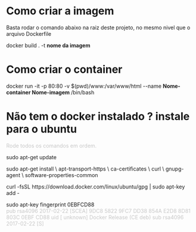 <h1> Como criar a imagem </h1>

<p> Basta rodar o comando abaixo na raiz deste projeto, no mesmo nivel que o arquivo Dockerfile </p>
<p> docker build . -t <strong> nome da imagem </strong> </p>

<h1> Como criar o container </h1>

<p> docker run -it -p 80:80 -v $(pwd)/www:/var/www/html --name <strong> Nome-container </strong> <strong> Nome-imagem </strong> /bin/bash </p>

<h1> Não tem o docker instalado ? instale para o ubuntu </h1>

<p style="color:#C8C8C8"> Rode todos os comandos em ordem. </p>

<p> sudo apt-get update </p>
<p> sudo apt-get install \
    apt-transport-https \
    ca-certificates \
    curl \
    gnupg-agent \
    software-properties-common </p>
<p> curl -fsSL https://download.docker.com/linux/ubuntu/gpg | sudo apt-key add - </p>

<p> 
    sudo apt-key fingerprint 0EBFCD88 <br>
    <span style="color:#C8C8C8"> pub   rsa4096 2017-02-22 [SCEA]
      9DC8 5822 9FC7 DD38 854A  E2D8 8D81 803C 0EBF CD88
uid           [ unknown] Docker Release (CE deb) <docker@docker.com>
sub   rsa4096 2017-02-22 [S] </span>
</p>